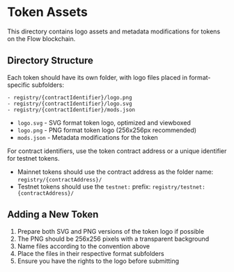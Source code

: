 # Token Assets

This directory contains logo assets and metadata modifications for tokens on the Flow blockchain.

## Directory Structure

Each token should have its own folder, with logo files placed in format-specific subfolders:

```text
- registry/{contractIdentifier}/logo.png
- registry/{contractIdentifier}/logo.svg
- registry/{contractIdentifier}/mods.json
```

- `logo.svg` - SVG format token logo, optimized and viewboxed
- `logo.png` - PNG format token logo (256x256px recommended)
- `mods.json` - Metadata modifications for the token

For contract identifiers, use the token contract address or a unique identifier for testnet tokens.

- Mainnet tokens should use the contract address as the folder name: `registry/{contractAddress}/`
- Testnet tokens should use the `testnet:` prefix: `registry/testnet:{contractAddress}/`

## Adding a New Token

1. Prepare both SVG and PNG versions of the token logo if possible
2. The PNG should be 256x256 pixels with a transparent background
3. Name files according to the convention above
4. Place the files in their respective format subfolders
5. Ensure you have the rights to the logo before submitting
